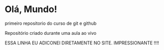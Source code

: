 # Olá, Mundo!
 primeiro repositorio do curso de git e github

 Repositório criado durante uma aula ao vivo
 
 ESSA LINHA EU ADICONEI DIRETAMENTE NO SITE. IMPRESSIONANTE !!!!
 
